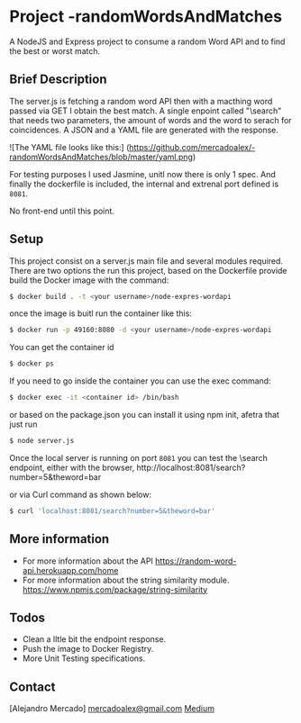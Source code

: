 # Project -randomWordsAndMatches
A NodeJS and Express project to consume a random Word API and to find the best or worst match.

## Brief Description

The server.js is fetching a random word API then with a macthing word passed via GET I obtain the best match.
A single enpoint called "\search" that needs two parameters, the amount of words and the word to serach for coincidences.
A JSON and a YAML file are generated with the response.


![The YAML file looks like this:]
(https://github.com/mercadoalex/-randomWordsAndMatches/blob/master/yaml.png)


For testing purposes I used Jasmine, unitl now there is only 1 spec. 
And finally the dockerfile is included, the internal and extrenal port defined is `8081`.

No front-end until this point.

## Setup
This project consist on a server.js main file and several modules required.
There are two options the run this project, based on the Dockerfile provide build the Docker image with the command:
```sh
$ docker build . -t <your username>/node-expres-wordapi
```
once the image is buitl run the container like this:
```sh
$ docker run -p 49160:8080 -d <your username>/node-expres-wordapi
```
You can get the container id
```sh
$ docker ps
```
If you need to go inside the container you can use the exec command: 
```sh
$ docker exec -it <container id> /bin/bash
```
or based on the package.json you can install it using npm init, afetra that just run
```sh
$ node server.js
```
Once the local server is running on port `8081` you can test the \search endpoint, either with the browser, 
http://localhost:8081/search?number=5&theword=bar

or via Curl command as shown below:
```sh
$ curl 'localhost:8081/search?number=5&theword=bar'
```

## More information
- For more information about the API 
https://random-word-api.herokuapp.com/home
- For more information about the string similarity module.
https://www.npmjs.com/package/string-similarity

## Todos 
  - Clean a lltle bit the endpoint response.
  - Push the image to Docker Registry.
  - More Unit Testing specifications.
  
## Contact  
[Alejandro Mercado] mercadoalex@gmail.com 
[Medium]

[Medium]: <https://alexmarket.medium.com/>  
